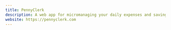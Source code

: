 ```yaml
---
title: PennyClerk
description: A web app for micromanaging your daily expenses and savings. Sign up for free.
website: https://pennyclerk.com
---
```

